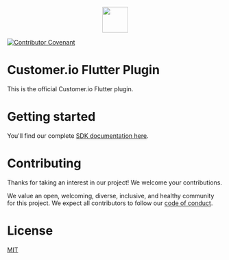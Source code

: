 <p align=center>
  <a href="https://customer.io">
    <img src="https://avatars.githubusercontent.com/u/1152079?s=200&v=4" height="60">
  </a>
</p>

[![Contributor Covenant](https://img.shields.io/badge/Contributor%20Covenant-2.0-4baaaa.svg)](CODE_OF_CONDUCT.md)

# Customer.io Flutter Plugin

This is the official Customer.io Flutter plugin. 

# Getting started 

You'll find our complete [SDK documentation here](https://customer.io/docs/sdk/flutter/). 

# Contributing

Thanks for taking an interest in our project! We welcome your contributions. 

We value an open, welcoming, diverse, inclusive, and healthy community for this project. We expect all  contributors to follow our [code of conduct](CODE_OF_CONDUCT.md).

# License

[MIT](LICENSE)
